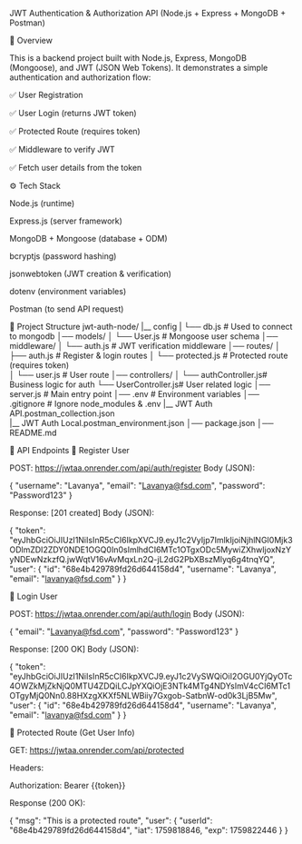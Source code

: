 JWT Authentication & Authorization API (Node.js + Express + MongoDB + Postman)

📌 Overview

This is a backend project built with Node.js, Express, MongoDB (Mongoose), and JWT (JSON Web Tokens).
It demonstrates a simple authentication and authorization flow:

✅ User Registration

✅ User Login (returns JWT token)

✅ Protected Route (requires token)

✅ Middleware to verify JWT

✅ Fetch user details from the token

⚙️ Tech Stack

Node.js (runtime)

Express.js (server framework)

MongoDB + Mongoose (database + ODM)

bcryptjs (password hashing)

jsonwebtoken (JWT creation & verification)

dotenv (environment variables)

Postman (to send API request)


📂 Project Structure
jwt-auth-node/
|__ config
|   └── db.js            # Used to connect to mongodb
│── models/
│   └── User.js          # Mongoose user schema
│── middleware/
│   └── auth.js          # JWT verification middleware
│── routes/
│   ├── auth.js          # Register & login routes
│   └── protected.js     # Protected route (requires token)      
│   └── user.js          # User route
│── controllers/
│   └── authController.js# Business logic for auth
    └── UserController.js# User related logic 
│── server.js            # Main entry point
│── .env                 # Environment variables
│── .gitignore           # Ignore node_modules & .env
|__ JWT Auth API.postman_collection.json   
|__ JWT Auth Local.postman_environment.json
│── package.json
│── README.md

📌 API Endpoints
🔹 Register User

POST: https://jwtaa.onrender.com/api/auth/register
Body (JSON):

{
    "username": "Lavanya",
    "email": "Lavanya@fsd.com",
    "password": "Password123"
}


Response: [201 created]
Body (JSON):

{
    "token": "eyJhbGciOiJIUzI1NiIsInR5cCI6IkpXVCJ9.eyJ1c2VyIjp7ImlkIjoiNjhlNGI0Mjk3ODlmZDI2ZDY0NDE1OGQ0In0sImlhdCI6MTc1OTgxODc5MywiZXhwIjoxNzYyNDEwNzkzfQ.jwWqtV16vAvMqxLn2Q-jL2dG2PbXBszMlyq6g4tnqYQ",
    "user": {
        "id": "68e4b429789fd26d644158d4",
        "username": "Lavanya",
        "email": "lavanya@fsd.com"
    }
}

🔹 Login User

POST: https://jwtaa.onrender.com/api/auth/login
Body (JSON):

{
    "email": "Lavanya@fsd.com",
    "password": "Password123"
}


Response: [200 OK]
Body (JSON):

{
    "token": "eyJhbGciOiJIUzI1NiIsInR5cCI6IkpXVCJ9.eyJ1c2VySWQiOiI2OGU0YjQyOTc4OWZkMjZkNjQ0MTU4ZDQiLCJpYXQiOjE3NTk4MTg4NDYsImV4cCI6MTc1OTgyMjQ0Nn0.88HXzgXKXf5NLWBiiy7Gxgob-SatbnW-od0k3LjB5Mw",
    "user": {
        "id": "68e4b429789fd26d644158d4",
        "username": "Lavanya",
        "email": "lavanya@fsd.com"
    }
}

🔹 Protected Route (Get User Info)

GET: https://jwtaa.onrender.com/api/protected

Headers:

Authorization: Bearer {{token}}


Response (200 OK):

{
    "msg": "This is a protected route",
    "user": {
        "userId": "68e4b429789fd26d644158d4",
        "iat": 1759818846,
        "exp": 1759822446
    }
}
